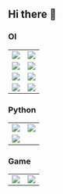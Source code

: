 ## Hi there 👋
### OI

<table>
  <tr>
    <td>
      <a href="https://github.com/OIerOrg/PPTs-in-OI">
        <img align="center" src="https://github-readme-stats.vercel.app/api/pin/?username=OIerOrg&repo=PPTs-in-OI&show_owner=true" />
      </a>
    </td>
    <td>
      <a href="https://github.com/OIerOrg/OI-Problems">
        <img align="center" src="https://github-readme-stats.vercel.app/api/pin/?username=OIerOrg&repo=OI-Problems&show_owner=true" />
      </a>
    </td>
  </tr>
  <tr>
    <td>
      <a href="https://github.com/OIerOrg/OI-Test">
        <img align="center" src="https://github-readme-stats.vercel.app/api/pin/?username=OIerOrg&repo=OI-Test&show_owner=true" />
      </a>
    </td>
    <td>
      <a href="https://github.com/OIerOrg/OI-Contest">
        <img align="center" src="https://github-readme-stats.vercel.app/api/pin/?username=OIerOrg&repo=OI-Contest&show_owner=true" />
      </a>
    </td>
  </tr>
  <tr>
    <td>
      <a href="https://github.com/OIerOrg/GraphEditorEN">
        <img align="center" src="https://github-readme-stats.vercel.app/api/pin/?username=OIerOrg&repo=GraphEditorEN&show_owner=true" />
      </a>
    </td>
    <td>
      <a href="https://github.com/OIerOrg/GraphEditorZH">
        <img align="center" src="https://github-readme-stats.vercel.app/api/pin/?username=OIerOrg&repo=GraphEditorZH&show_owner=true" />
      </a>
    </td>
  </tr>
  <tr>
    <td>
      <a href="https://github.com/OIerOrg/Luogu-Payment">
        <img align="center" src="https://github-readme-stats.vercel.app/api/pin/?username=OIerOrg&repo=Luogu-Payment&show_owner=true" />
      </a>
    </td>
    <td>
      <a href="https://github.com/OIerOrg/OI-Wiki">
        <img align="center" src="https://github-readme-stats.vercel.app/api/pin/?username=OIerOrg&repo=OI-Wiki&show_owner=true" />
      </a>
    </td>
  </tr>
</table>

### Python

<table>
  <tr>
    <td>
      <a href="https://github.com/OIerOrg/GreenhubLicence">
        <img align="center" src="https://github-readme-stats.vercel.app/api/pin/?username=OIerOrg&repo=GreenhubLicence&show_owner=true" />
      </a>
    </td>
    <td>
      <a href="https://github.com/OIerOrg/memorandum">
        <img align="center" src="https://github-readme-stats.vercel.app/api/pin/?username=OIerOrg&repo=memorandum&show_owner=true" />
      </a>
    </td>
  </tr>
  <tr>
    <td>
      <a href="https://github.com/OIerOrg/Chat">
        <img align="center" src="https://github-readme-stats.vercel.app/api/pin/?username=OIerOrg&repo=Chat&show_owner=true" />
      </a>
    </td>
  </tr>
</table>

### Game

<table>
  <tr>
    <td>
      <a href="https://github.com/OIerOrg/dino">
        <img align="center" src="https://github-readme-stats.vercel.app/api/pin/?username=OIerOrg&repo=dino&show_owner=true" />
      </a>
    </td>
    <td>
      <a href="https://github.com/OIerOrg/Wind">
        <img align="center" src="https://github-readme-stats.vercel.app/api/pin/?username=OIerOrg&repo=Wind&show_owner=true" />
      </a>
    </td>
  </tr>
</table>
